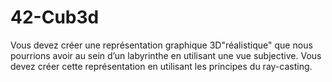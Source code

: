 # 42-Cub3d

Vous devez créer une représentation graphique 3D"réalistique" que nous pourrions avoir au sein d’un labyrinthe en utilisant une vue subjective. Vous devez créer cette représentation en utilisant les principes du ray-casting.
